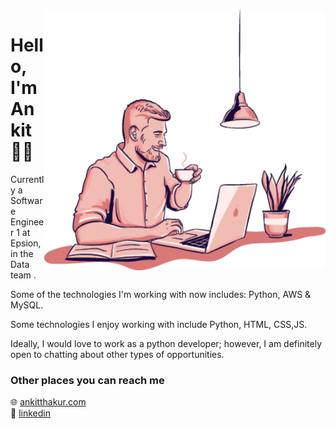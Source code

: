<img align=right src="https://github.com/ankitthakur00/ankitthakur00/blob/main/428.png" width=450>

# Hello, I'm Ankit 👨‍💻

Currently a Software Engineer 1 at Epsion, in the Data team .

Some of the technologies I'm working with now includes: Python, AWS & MySQL.

Some technologies I enjoy working with include Python, HTML, CSS,JS.

 Ideally, I would love to work as a python developer; however, I am definitely open to chatting about other types of opportunities.

### Other places you can reach me

🌐 [ankitthakur.com](https://ankitthakur00.github.io//)<br>
💼 [linkedin](https://www.linkedin.com/in/ankitthakur00/)<br>

<!--
**ankitthakir00/ankitthakur00** is a ✨ _special_ ✨ repository because its `README.md` (this file) appears on your GitHub profile.

Here are some ideas to get you started:

- 🔭 I’m currently working on ...
- 🌱 I’m currently learning ...
- 👯 I’m looking to collaborate on ...
- 🤔 I’m looking for help with ...
- 💬 Ask me about ...
- 📫 How to reach me: ...
- 😄 Pronouns: ...
- ⚡ Fun fact: ...
-->
